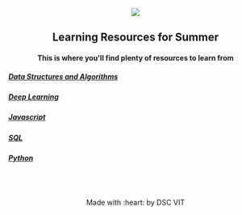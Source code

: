 <p align="center">
	<img src="https://user-images.githubusercontent.com/30529572/72455010-fb38d400-37e7-11ea-9c1e-8cdeb5f5906e.png" />
	<h2 align="center"> Learning Resources for Summer </h2>
	<h4 align="center"> This is where you'll find plenty of resources to learn from<h4>
</p>

##### [Data Structures and Algorithms](./Data-Structures-and-Algorithms/Resources.md)

##### [Deep Learning](./Deep-Learning/Resources.md)

##### [Javascript](./Javascript/Resources.md)

##### [SQL](./SQL/Resources.md)

##### [Python](./Python/Resources.md)

<br>
<br>
<p align="center">
	Made with :heart: by DSC VIT
</p>